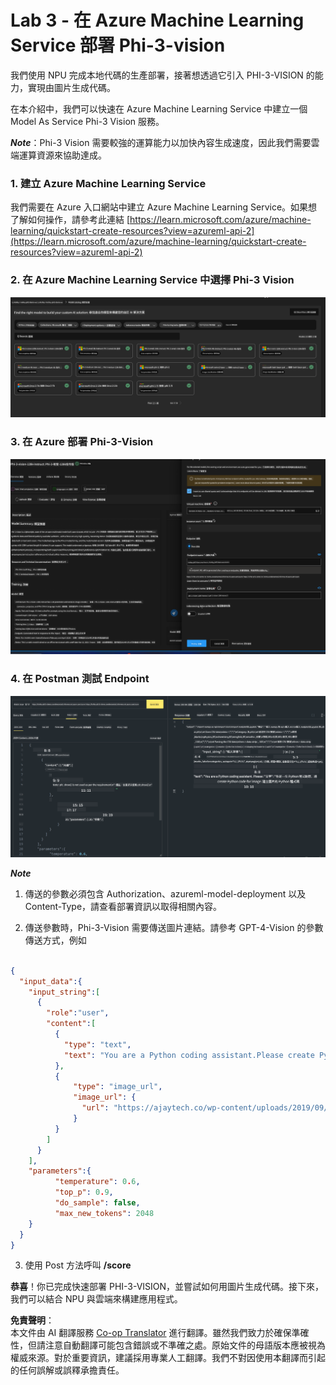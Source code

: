 <!--
CO_OP_TRANSLATOR_METADATA:
{
  "original_hash": "20cb4e6ac1686248e8be913ccf6c2bc2",
  "translation_date": "2025-07-17T04:31:32+00:00",
  "source_file": "md/02.Application/02.Code/Phi3/VSCodeExt/HOL/Apple/03.DeployPhi3VisionOnAzure.md",
  "language_code": "hk"
}
-->
# **Lab 3 - 在 Azure Machine Learning Service 部署 Phi-3-vision**

我們使用 NPU 完成本地代碼的生產部署，接著想透過它引入 PHI-3-VISION 的能力，實現由圖片生成代碼。

在本介紹中，我們可以快速在 Azure Machine Learning Service 中建立一個 Model As Service Phi-3 Vision 服務。

***Note***：Phi-3 Vision 需要較強的運算能力以加快內容生成速度，因此我們需要雲端運算資源來協助達成。


### **1. 建立 Azure Machine Learning Service**

我們需要在 Azure 入口網站中建立 Azure Machine Learning Service。如果想了解如何操作，請參考此連結 [https://learn.microsoft.com/azure/machine-learning/quickstart-create-resources?view=azureml-api-2](https://learn.microsoft.com/azure/machine-learning/quickstart-create-resources?view=azureml-api-2)


### **2. 在 Azure Machine Learning Service 中選擇 Phi-3 Vision**

![Catalog](../../../../../../../../../translated_images/vison_catalog.f979823d5bde8aef2c37a3a9686f6c5d0c521f93730447798ea6fb580091443f.hk.png)


### **3. 在 Azure 部署 Phi-3-Vision**


![Deploy](../../../../../../../../../translated_images/vision_deploy.a8114ccd849a957272bf30959bdef166b21a0fac4c4f0129dab0106b97104772.hk.png)


### **4. 在 Postman 測試 Endpoint**


![Test](../../../../../../../../../translated_images/vision_test.0b9c1b1d414131d03398c88fc1b79d839e7946c2ae5c9fd170a2894c271e2993.hk.png)


***Note***

1. 傳送的參數必須包含 Authorization、azureml-model-deployment 以及 Content-Type，請查看部署資訊以取得相關內容。

2. 傳送參數時，Phi-3-Vision 需要傳送圖片連結。請參考 GPT-4-Vision 的參數傳送方式，例如

```json

{
  "input_data":{
    "input_string":[
      {
        "role":"user",
        "content":[ 
          {
            "type": "text",
            "text": "You are a Python coding assistant.Please create Python code for image "
          },
          {
              "type": "image_url",
              "image_url": {
                "url": "https://ajaytech.co/wp-content/uploads/2019/09/index.png"
              }
          }
        ]
      }
    ],
    "parameters":{
          "temperature": 0.6,
          "top_p": 0.9,
          "do_sample": false,
          "max_new_tokens": 2048
    }
  }
}

```

3. 使用 Post 方法呼叫 **/score**

**恭喜**！你已完成快速部署 PHI-3-VISION，並嘗試如何用圖片生成代碼。接下來，我們可以結合 NPU 與雲端來構建應用程式。

**免責聲明**：  
本文件由 AI 翻譯服務 [Co-op Translator](https://github.com/Azure/co-op-translator) 進行翻譯。雖然我們致力於確保準確性，但請注意自動翻譯可能包含錯誤或不準確之處。原始文件的母語版本應被視為權威來源。對於重要資訊，建議採用專業人工翻譯。我們不對因使用本翻譯而引起的任何誤解或誤釋承擔責任。